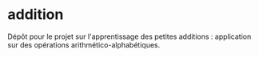 # addition
Dépôt pour le projet sur l'apprentissage des petites additions : application sur des opérations arithmético-alphabétiques. 